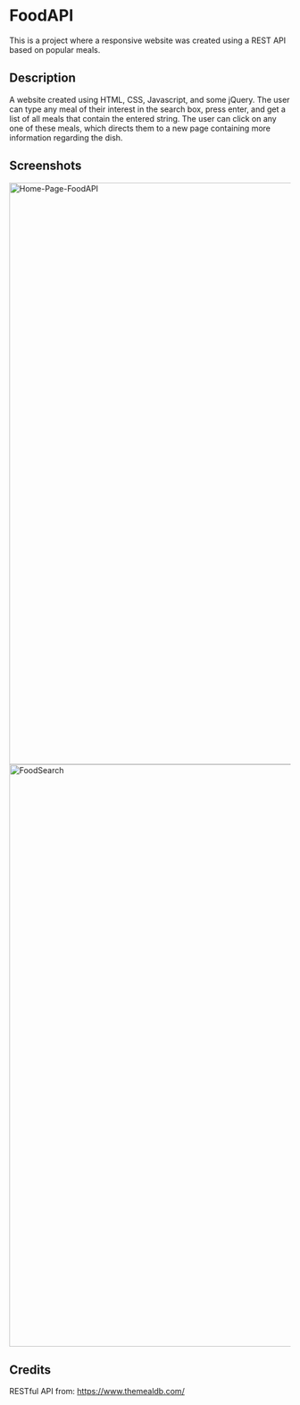 # FoodAPI
This is a project where a responsive website was created using a REST API based on popular meals.  

## Description
A website created using HTML, CSS, Javascript, and some jQuery. The user can type any meal of their interest in the search box, press enter, and get a list of all meals that contain the entered string. The user can click on any one of these meals, which directs them to a new page containing more information regarding the dish.

## Screenshots

<img width="1040" alt="Home-Page-FoodAPI" src="https://user-images.githubusercontent.com/58525723/208777394-4d6cbea4-afc4-4084-8e2a-2d21f760e743.png">
<img width="1041" alt="FoodSearch" src="https://user-images.githubusercontent.com/58525723/208777946-3203ce05-1802-471d-83be-991e4a880757.png">

## Credits
RESTful API from: https://www.themealdb.com/
